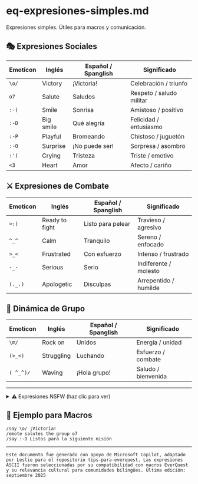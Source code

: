 # eq-expresiones-simples.md

Expresiones simples. Útiles para macros y comunicación.



## 🎭 Expresiones Sociales

| Emoticon | Inglés         | Español / Spanglish     | Significado             |
|----------|----------------|--------------------------|--------------------------|
| `\o/`    | Victory        | ¡Victoria!               | Celebración / triunfo    |
| `o7`     | Salute         | Saludos                  | Respeto / saludo militar |
| `:-)`    | Smile          | Sonrisa                  | Amistoso / positivo      |
| `:-D`    | Big smile      | Qué alegría              | Felicidad / entusiasmo   |
| `:-P`    | Playful        | Bromeando                | Chistoso / juguetón      |
| `:-O`    | Surprise       | ¡No puede ser!           | Sorpresa / asombro       |
| `:'(`    | Crying         | Tristeza                 | Triste / emotivo         |
| `<3`     | Heart          | Amor                     | Afecto / cariño          |



## ⚔️ Expresiones de Combate

| Emoticon | Inglés         | Español / Spanglish     | Significado             |
|----------|----------------|--------------------------|--------------------------|
| `>:)`    | Ready to fight | Listo para pelear        | Travieso / agresivo      |
| `^_^`    | Calm           | Tranquilo                | Sereno / enfocado        |
| `>_<`    | Frustrated     | Con esfuerzo             | Intenso / frustrado      |
| `-_-`    | Serious        | Serio                    | Indiferente / molesto    |
| `(._.)`  | Apologetic     | Disculpas                | Arrepentido / humilde    |



## 👥 Dinámica de Grupo

| Emoticon   | Inglés     | Español / Spanglish     | Significado             |
|------------|------------|--------------------------|--------------------------|
| `\m/`      | Rock on    | Unidos                   | Energía / unidad         |
| `(>_<)`    | Struggling | Luchando                 | Esfuerzo / combate       |
| `( ^_^)/`  | Waving     | ¡Hola grupo!             | Saludo / bienvenida      |

---
<details>
  <summary>⚠️ Expresiones NSFW (haz clic para ver)</summary>

Estas expresiones pueden considerarse inapropiadas en ciertos contextos. Úsalas con discreción.

| Emoticon     | Inglés        | Español / Spanglish | Significado               |
|--------------|---------------|----------------------|----------------------------|
| `(_)(_)`     | Boobs         | Chichis / bolas      | NSFW / visual vulgar       |
| `(_).(_)`    | Ass           | Nalgas               | NSFW / trasero             |
| `8===D`      | Dick          | Pene / palo          | NSFW / explícito visual    |
| `:3`         | Flirty face   | Carita coqueta       | NSFW / insinuación         |
| `~_^`        | Wink tease    | Guiño travieso       | NSFW / coqueto             |
| `:X`         | Kiss / hush   | Beso / silencio sexy | NSFW / sugerente           |
| `:E`         | Tongue out    | Lengua traviesa      | NSFW / insinuación oral    |
| `=^.^=`      | Neko face     | Gatita / traviesa    | NSFW / rol coqueto         |
| `:o)`        | Clown kink    | Payaso sexy          | NSFW / fetiche humorístico |

</details>

## 🧪 Ejemplo para Macros

```plaintext
/say \o/ ¡Victoria!
/emote salutes the group o7
/say :-D Listos para la siguiente misión
```
---

```
Este documento fue generado con apoyo de Microsoft Copilot, adaptado por Leslie para el repositorio tips-para-everquest. Las expresiones ASCII fueron seleccionadas por su compatibilidad con macros EverQuest y su relevancia cultural para comunidades bilingües. Última edición: septiembre 2025
```

